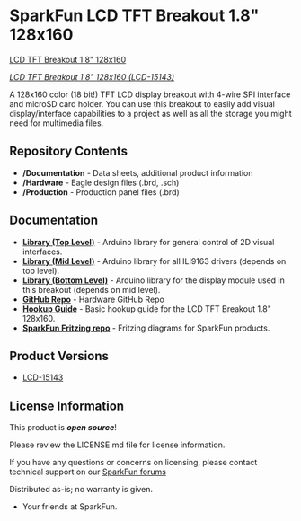 SparkFun LCD TFT Breakout 1.8" 128x160
========================================

[LCD TFT Breakout 1.8" 128x160](https://cdn.sparkfun.com/assets/parts/1/3/5/3/0/15143-SparkFun_LCD_TFT_Breakout_-_1.8in.__128x160_-01.jpg)


[*LCD TFT Breakout 1.8" 128x160 (LCD-15143)*](https://www.sparkfun.com/products/15143)

A 128x160 color (18 bit!) TFT LCD display breakout with 4-wire SPI interface and microSD card holder. You can use this breakout to easily add visual display/interface capabilities to a project as well as all the storage you might need for multimedia files. 

Repository Contents
-------------------

* **/Documentation** - Data sheets, additional product information
* **/Hardware** - Eagle design files (.brd, .sch)
* **/Production** - Production panel files (.brd)

Documentation
--------------
* **[Library (Top Level)](https://github.com/sparkfun/SparkFun_HyperDisplay)** - Arduino library for general control of 2D visual interfaces.
* **[Library (Mid Level)](https://github.com/sparkfun/HyperDisplay_ILI9163C_ArduinoLibrary)** - Arduino library for all ILI9163 drivers (depends on top level).
* **[Library (Bottom Level)](https://github.com/sparkfun/HyperDisplay_KWH018ST01_4WSPI_ArduinoLibrary)** - Arduino library for the display module used in this breakout (depends on mid level).
* **[GitHub Repo](https://github.com/sparkfun/LCD_TFT_Breakout_1in8_128x160)** - Hardware GitHub Repo 
* **[Hookup Guide](https://learn.sparkfun.com/tutorials/tft-lcd-breakout-18in-128x160-hookup-guide)** - Basic hookup guide for the LCD TFT Breakout 1.8" 128x160.
* **[SparkFun Fritzing repo](https://github.com/sparkfun/Fritzing_Parts)** - Fritzing diagrams for SparkFun products. 
<!-- * **[SparkFun 3D Model repo](https://github.com/sparkfun/3D_Models)** - 3D models of SparkFun products.  -->
<!-- * **[SparkFun Graphical Datasheets](https://github.com/sparkfun/Graphical_Datasheets)** -Graphical Datasheets for various SparkFun products. -->

Product Versions
----------------
* [LCD-15143](https://www.sparkfun.com/products/15143)

License Information
-------------------

This product is _**open source**_! 

Please review the LICENSE.md file for license information. 

If you have any questions or concerns on licensing, please contact technical support on our [SparkFun forums](https://forum.sparkfun.com/viewforum.php?f=152)

Distributed as-is; no warranty is given.

- Your friends at SparkFun.

_<COLLABORATION CREDIT>_
